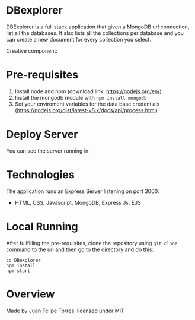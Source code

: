 # DBexplorer

DBExplorer is a full stack application that given a MongoDB url connection, list all the databases. It also lists all the collections per database and you can create a new document for every collection you select.

Creative component: 

# Pre-requisites

1. Install node and npm (download link: https://nodejs.org/en/)
2. Install the mongodb module with ```npm install mongodb ```
3. Set your enviroment variables for the data base credentials (https://nodejs.org/dist/latest-v8.x/docs/api/process.html)

# Deploy Server

You can see the server running in: 

# Technologies

The application runs an Express Server listening on port 3000.

  * HTML, CSS, Javascript, MongoDB, Express Js, EJS
  
# Local Running

After fullfilling the pre-requisites, clone the repository using ```git clone``` command to the url and then go to the directory and do this:

```
cd DBexplorer
npm install
npm start
```
# Overview

Made by [Juan Felipe Torres](https://github.com/jftorresp), licensed under MIT
